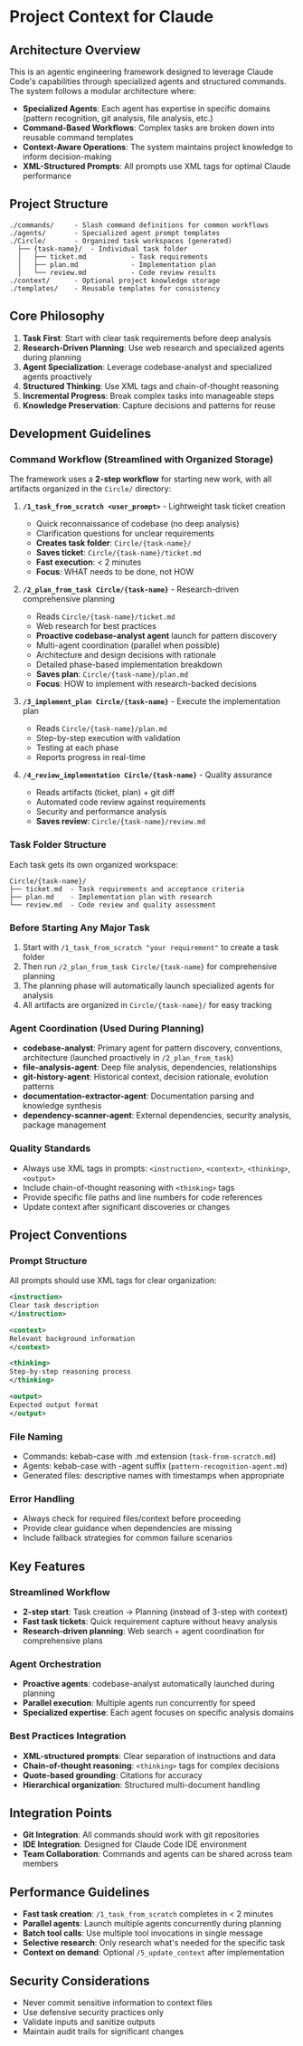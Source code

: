 # Project Context for Claude

## Architecture Overview
This is an agentic engineering framework designed to leverage Claude Code's capabilities through specialized agents and structured commands. The system follows a modular architecture where:

- **Specialized Agents**: Each agent has expertise in specific domains (pattern recognition, git analysis, file analysis, etc.)
- **Command-Based Workflows**: Complex tasks are broken down into reusable command templates
- **Context-Aware Operations**: The system maintains project knowledge to inform decision-making
- **XML-Structured Prompts**: All prompts use XML tags for optimal Claude performance

## Project Structure
```
./commands/     - Slash command definitions for common workflows
./agents/       - Specialized agent prompt templates
./Circle/       - Organized task workspaces (generated)
  ├── {task-name}/  - Individual task folder
  │   ├── ticket.md           - Task requirements
  │   ├── plan.md             - Implementation plan
  │   └── review.md           - Code review results
./context/      - Optional project knowledge storage
./templates/    - Reusable templates for consistency
```

## Core Philosophy
1. **Task First**: Start with clear task requirements before deep analysis
2. **Research-Driven Planning**: Use web research and specialized agents during planning
3. **Agent Specialization**: Leverage codebase-analyst and specialized agents proactively
4. **Structured Thinking**: Use XML tags and chain-of-thought reasoning
5. **Incremental Progress**: Break complex tasks into manageable steps
6. **Knowledge Preservation**: Capture decisions and patterns for reuse

## Development Guidelines

### Command Workflow (Streamlined with Organized Storage)

The framework uses a **2-step workflow** for starting new work, with all artifacts organized in the `Circle/` directory:

1. **`/1_task_from_scratch <user_prompt>`** - Lightweight task ticket creation
   - Quick reconnaissance of codebase (no deep analysis)
   - Clarification questions for unclear requirements
   - **Creates task folder**: `Circle/{task-name}/`
   - **Saves ticket**: `Circle/{task-name}/ticket.md`
   - **Fast execution**: < 2 minutes
   - **Focus**: WHAT needs to be done, not HOW

2. **`/2_plan_from_task Circle/{task-name}`** - Research-driven comprehensive planning
   - Reads `Circle/{task-name}/ticket.md`
   - Web research for best practices
   - **Proactive codebase-analyst agent** launch for pattern discovery
   - Multi-agent coordination (parallel when possible)
   - Architecture and design decisions with rationale
   - Detailed phase-based implementation breakdown
   - **Saves plan**: `Circle/{task-name}/plan.md`
   - **Focus**: HOW to implement with research-backed decisions

3. **`/3_implement_plan Circle/{task-name}`** - Execute the implementation plan
   - Reads `Circle/{task-name}/plan.md`
   - Step-by-step execution with validation
   - Testing at each phase
   - Reports progress in real-time

4. **`/4_review_implementation Circle/{task-name}`** - Quality assurance
   - Reads artifacts (ticket, plan) + git diff
   - Automated code review against requirements
   - Security and performance analysis
   - **Saves review**: `Circle/{task-name}/review.md`

### Task Folder Structure

Each task gets its own organized workspace:
```
Circle/{task-name}/
├── ticket.md  - Task requirements and acceptance criteria
├── plan.md    - Implementation plan with research
└── review.md  - Code review and quality assessment
```

### Before Starting Any Major Task
1. Start with `/1_task_from_scratch "your requirement"` to create a task folder
2. Then run `/2_plan_from_task Circle/{task-name}` for comprehensive planning
3. The planning phase will automatically launch specialized agents for analysis
4. All artifacts are organized in `Circle/{task-name}/` for easy tracking

### Agent Coordination (Used During Planning)
- **codebase-analyst**: Primary agent for pattern discovery, conventions, architecture (launched proactively in `/2_plan_from_task`)
- **file-analysis-agent**: Deep file analysis, dependencies, relationships
- **git-history-agent**: Historical context, decision rationale, evolution patterns
- **documentation-extractor-agent**: Documentation parsing and knowledge synthesis
- **dependency-scanner-agent**: External dependencies, security analysis, package management

### Quality Standards
- Always use XML tags in prompts: `<instruction>`, `<context>`, `<thinking>`, `<output>`
- Include chain-of-thought reasoning with `<thinking>` tags
- Provide specific file paths and line numbers for code references
- Update context after significant discoveries or changes

## Project Conventions

### Prompt Structure
All prompts should use XML tags for clear organization:
```xml
<instruction>
Clear task description
</instruction>

<context>
Relevant background information
</context>

<thinking>
Step-by-step reasoning process
</thinking>

<output>
Expected output format
</output>
```

### File Naming
- Commands: kebab-case with .md extension (`task-from-scratch.md`)
- Agents: kebab-case with -agent suffix (`pattern-recognition-agent.md`)
- Generated files: descriptive names with timestamps when appropriate

### Error Handling
- Always check for required files/context before proceeding
- Provide clear guidance when dependencies are missing
- Include fallback strategies for common failure scenarios

## Key Features

### Streamlined Workflow
- **2-step start**: Task creation → Planning (instead of 3-step with context)
- **Fast task tickets**: Quick requirement capture without heavy analysis
- **Research-driven planning**: Web search + agent coordination for comprehensive plans

### Agent Orchestration
- **Proactive agents**: codebase-analyst automatically launched during planning
- **Parallel execution**: Multiple agents run concurrently for speed
- **Specialized expertise**: Each agent focuses on specific analysis domains

### Best Practices Integration
- **XML-structured prompts**: Clear separation of instructions and data
- **Chain-of-thought reasoning**: `<thinking>` tags for complex decisions
- **Quote-based grounding**: Citations for accuracy
- **Hierarchical organization**: Structured multi-document handling

## Integration Points
- **Git Integration**: All commands should work with git repositories
- **IDE Integration**: Designed for Claude Code IDE environment
- **Team Collaboration**: Commands and agents can be shared across team members

## Performance Guidelines
- **Fast task creation**: `/1_task_from_scratch` completes in < 2 minutes
- **Parallel agents**: Launch multiple agents concurrently during planning
- **Batch tool calls**: Use multiple tool invocations in single message
- **Selective research**: Only research what's needed for the specific task
- **Context on demand**: Optional `/5_update_context` after implementation

## Security Considerations
- Never commit sensitive information to context files
- Use defensive security practices only
- Validate inputs and sanitize outputs
- Maintain audit trails for significant changes